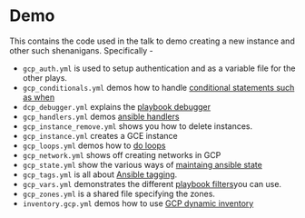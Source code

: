 # Demo

This contains the code used in the talk to demo creating a new instance and other such shenanigans. Specifically -

- `gcp_auth.yml` is used to setup authentication and as a variable file for the other plays.
- `gcp_conditionals.yml` demos how to handle [conditional statements such as when](https://docs.ansible.com/ansible/latest/user_guide/playbooks_conditionals.html#the-when-statement)
- `dcp_debugger.yml` explains the [playbook debugger](https://docs.ansible.com/ansible/latest/user_guide/playbooks_debugger.html)
- `gcp_handlers.yml` demos [ansible handlers](https://docs.ansible.com/ansible/latest/user_guide/playbooks_intro.html#handlers-running-operations-on-change)
- `gcp_instance_remove.yml` shows you how to delete instances.
- `gcp_instance.yml` creates a GCE instance
- `gcp_loops.yml` demos how to [do loops](https://docs.ansible.com/ansible/latest/user_guide/playbooks_conditionals.html#loops-and-conditionals)
- `gcp_network.yml` shows off creating networks in GCP
- `gcp_state.yml` show the various ways of [maintaing ansible state](https://docs.ansible.com/ansible/latest/user_guide/playbooks_best_practices.html#always-mention-the-state)
- `gcp_tags.yml`  is all about [Ansible tagging](https://docs.ansible.com/ansible/latest/user_guide/playbooks_tags.html).
- `gcp_vars.yml` demonstrates the different [playbook filters](https://docs.ansible.com/ansible/latest/user_guide/playbooks_filters.html#playbooks-filters)you can use. 
- `gcp_zones.yml` is a shared file specifying the zones.
- `inventory.gcp.yml` demos how to use [GCP dynamic inventory](https://docs.ansible.com/ansible/latest/scenario_guides/guide_gce.html)